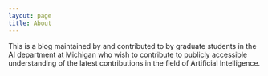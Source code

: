 ```yaml
---
layout: page
title: About
---
```



This is a blog maintained by and contributed to by graduate students in the AI department at Michigan who wish to contribute to publicly accessible understanding of the latest contributions in the field of Artificial Intelligence.

